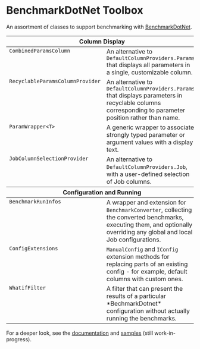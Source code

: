 # BenchmarkDotNet Toolbox

An assortment of classes to support benchmarking with [BenchmarkDotNet](https://github.com/dotnet/BenchmarkDotNet).

<table>
  <thead><tr>
    <th colspan=2>Column Display</th>
  </tr></thead>
  <tbody><tr valign=top>
    <td><code>CombinedParamsColumn</code></td>
    <td>An alternative to <code>DefaultColumnProviders.Params</code> that displays all parameters in a single, customizable column.</td>
  </tr>
  <tr valign=top>
    <td><code>RecyclableParamsColumnProvider</code></td>
    <td>An alternative to <code>DefaultColumnProviders.Params</code> that displays parameters in recyclable columns corresponding to parameter position rather than name.</td>
  </tr>
  <tr valign=top>
    <td><code>ParamWrapper&lt;T&gt;</code></td>
    <td>A generic wrapper to associate strongly typed parameter or argument values with a display text.</td>
  </tr>
  <tr valign=top>
    <td><code>JobColumnSelectionProvider</code></td>
    <td>An alternative to <code>DefaultColumnProviders.Job</code>, with a user-defined selection of Job columns.</td>
  </tr></tbody>
  <thead><tr>
    <th colspan=2>Configuration and Running</th>
  </tr></thead>
  <tbody><tr valign=top>
    <td><code>BenchmarkRunInfos</code></td>
    <td>A wrapper and extension for <code>BenchmarkConverter</code>, collecting the converted benchmarks, executing them, and optionally overriding any global and local Job configurations.</td>
  </tr>
  <tr valign=top>
    <td><code>ConfigExtensions</code></td>
    <td><code>ManualConfig</code> and <code>IConfig</code> extension methods for replacing parts of an existing config - for example, default columns with custom ones.</td>
  </tr>
  <tr valign=top>
    <td><code>WhatifFilter</code></td>
    <td>A filter that can present the results of a particular *BechmarkDotnet* configuration without actually running the benchmarks.</td>
  </tr></tbody>
</table>

For a deeper look, see the [documentation](https://mawosoft.github.io/BenchmarkDotNetToolbox/) and [samples](https://github.com/mawosoft/BenchmarkDotNetToolbox/tree/master/samples) (still work-in-progress).
